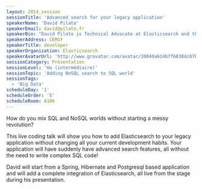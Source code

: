 ```yaml
---
layout: 2014_session
sessionTitle: 'Advanced search for your legacy application'
speakerName: 'David Pilato'
speakerEmail: david@pilato.fr
speakerBio: "David Pilato is Technical Advocate at Elasticsearch and the creator of the Elasticsearch French Speakers User Group. He is a a frequent speaker about all things Elasticsearch, including previous editions of Devoxx (Belgium 2013 plus France 2012 & 2013). In his free time, he enjoys coding and DJs four times per year, just for fun. He lives with his family in Cergy, France.\n"
speakerAddress: CERGY
speakerTitle: developer
speakerOrganization: Elasticsearch
speakerAvatarUrl: 'http://www.gravatar.com/avatar/20049a614b7f6838dc87b4bc39c42079?size=200&default=mm'
sessionCategory: Présentation
sessionLevel: 'Ha (intermédiaire)'
sessionTopic: 'Adding NoSQL search to SQL world'
sessionTags:
  - 'Big Data'
scheduleDay: '1'
scheduleOrder: '5'
scheduleRoom: A106
---
```


How do you mix SQL and NoSQL worlds without starting a messy revolution?

This live coding talk will show you how to add Elasticsearch to your legacy application without changing all your current development habits. Your application will have suddenly have advanced search features, all without the need to write complex SQL code!

David will start from a Spring, Hibernate and Postgresql based application and will add a complete integration of Elasticsearch, all live from the stage during his presentation. 
